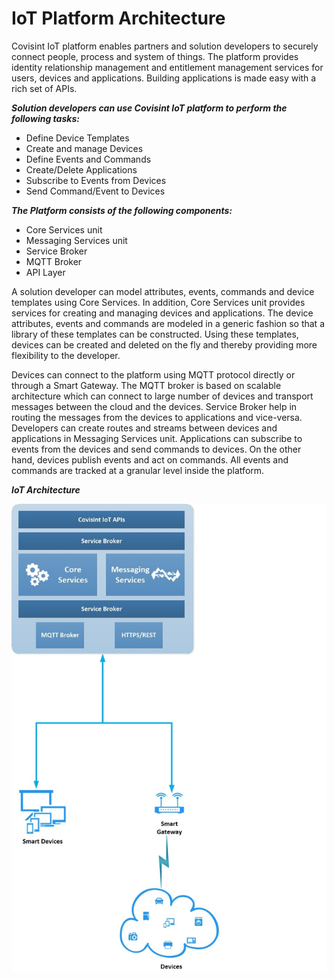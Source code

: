 # IoT Platform Architecture

Covisint IoT platform enables partners and solution developers to securely connect people, process and system of things. The platform provides identity relationship management and entitlement management services for users, devices and applications. Building applications is made easy with a rich set of APIs.

**_Solution developers can use Covisint IoT platform to perform the following tasks:_**
* Define Device Templates
* Create and manage Devices
* Define Events and Commands
* Create/Delete Applications
* Subscribe to Events from Devices
* Send Command/Event to Devices


**_The Platform consists of the following components:_**
* Core Services unit
* Messaging Services unit
* Service Broker
* MQTT Broker
* API Layer

A solution developer can model attributes, events, commands and device templates using Core Services. In addition, Core Services unit provides services for creating and managing devices and applications. The device attributes, events and commands are modeled in a generic fashion so that a library of these templates can be constructed. Using these templates, devices can be created and deleted on the fly and thereby providing more flexibility to the developer.

Devices can connect to the platform using MQTT protocol directly or through a Smart Gateway. The MQTT broker is based on scalable architecture which can connect to large number of devices and transport messages between the cloud and the devices. Service Broker help in routing the messages from the devices to applications and vice-versa. Developers can create routes and streams between devices and applications in Messaging Services unit. Applications can subscribe to events from the devices and send commands to devices. On the other hand, devices publish events and act on commands. All events and commands are tracked at a granular level inside the platform.

**_IoT Architecture_**

![](IoT_Architecture.jpg)